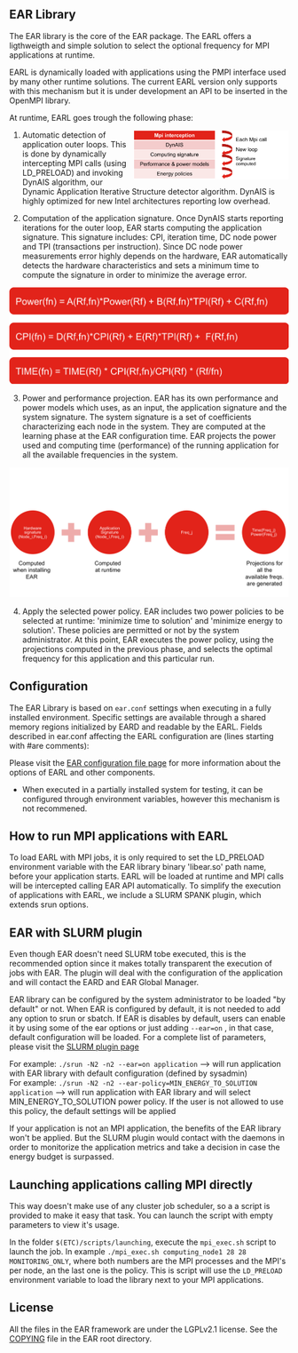 EAR Library 
-----------
The EAR library is the core of the EAR package. The EARL offers a ligthweigth and simple solution to select the optional frequency for MPI applications at runtime.

EARL is dynamically loaded with applications using the PMPI interface used by many other runtime solutions. The current EARL version only supports with this mechanism but it is under development an API to be inserted in the OpenMPI library.

At runtime, EARL goes trough the following phase:

<img src="../../etc/images/EAR_stack.png" align="right" width="280">

1. Automatic detection of application outer loops. This is done by dynamically intercepting MPI calls (using LD_PRELOAD) and invoking DynAIS algorithm, our Dynamic Application Iterative Structure detector algorithm. DynAIS is highly optimized for new Intel architectures reporting low overhead.

2. Computation of the application signature. Once DynAIS starts reporting iterations for the outer loop, EAR starts computing the application signature. This signature includes: CPI, iteration time, DC node power and TPI (transactions per instruction). Since DC node power measurements error highly depends on the hardware, EAR automatically detects the hardware characteristics and sets a minimum time to compute the signature in order to minimize the average error.

<img src="../../etc/images/Models.png"  align="centered" width="640">

3. Power and performance projection. EAR has its own performance and power models which uses, as an input, the application signature and the system signature. The system signature is a set of coefficients characterizing each node in the system. They are computed at the learning phase at the EAR configuration time. EAR projects the power used and computing time (performance) of the running application for all the available frequencies in the system.

<img src="../../etc/images/Projections.png"  align="centered" width="640">


4. Apply the selected power policy. EAR includes two power policies to be selected at runtime: 'minimize time to solution' and 'minimize energy to solution'. These policies are permitted or not by the system administrator. At this point, EAR executes the power policy, using the projections computed in the previous phase, and selects the optimal frequency for this application and this particular run.


Configuration
-------------
The EAR Library is based on `ear.conf` settings when executing in a fully installed environment. Specific settings are available through a shared memory regions initialized by EARD and readable by the EARL. Fields described in ear.conf affecting the EARL configuration are (lines starting with #are comments):

Please visit the [EAR configuration file page](../../etc/conf/README.md) for more information about the options of EARL and other components.

- When executed in a partially installed system for testing, it can be configured through environment variables, however this mechanism is not recommened.

How to run MPI applications with EARL
-------------------------------------

To load EARL with MPI jobs, it is only required to set the LD_PRELOAD environment variable with the EAR library binary 'libear.so' path name, before your application starts. EARL will be loaded at runtime and MPI calls will be intercepted calling EAR API automatically. To simplify the execution of applications with EARL, we include a SLURM SPANK plugin, which extends srun options.

EAR with SLURM plugin
-------------------------
Even though EAR doesn't need SLURM tobe executed, this is the recommended option since it makes totally transparent the execution of jobs with EAR. The plugin will deal with the configuration of the application and will contact the EARD and EAR Global Manager. 

EAR library can be configured by the system administrator to be loaded "by default" or not. When EAR is configured by default, it is not needed to add any option to srun or sbatch. If EAR is disables by default, users can enable it by using some of the ear options or just adding `--ear=on` , in that case, default configuration will be loaded. For a complete list of parameters, please visit the [SLURM plugin page](../slurm_plugin/README.md)

For example: `./srun -N2 -n2 --ear=on application` --> will run application with EAR library with default configuration (defined by sysadmin)  
For example: `./srun -N2 -n2 --ear-policy=MIN_ENERGY_TO_SOLUTION application` --> will run application with EAR library and will select MIN_ENERGY_TO_SOLUTION power policy. If the user is not allowed to use this policy, the default settings will be applied   

If your application is not an MPI application, the benefits of the EAR library won't be applied. But the SLURM plugin would contact with the daemons in order to monitorize the application metrics and take a decision in case the energy budget is surpassed.

Launching applications calling MPI directly
-------------------------------------------
This way doesn't make use of any cluster job scheduler, so a a script is provided to make it easy that task. You can launch the script with empty parameters to view it's usage.

In the folder `$(ETC)/scripts/launching`, execute the `mpi_exec.sh` script to launch the job. In example `./mpi_exec.sh computing_node1 28 28 MONITORING_ONLY`, where both numbers are the MPI processes and the MPI's per node, an the last one is the policy. This is script will use the `LD_PRELOAD` environment variable to load the library next to your MPI applications.

License
-------
All the files in the EAR framework are under the LGPLv2.1 license. See the [COPYING](../../COPYING) file in the EAR root directory.

